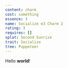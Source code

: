 ```yaml
---
content: charm
cost: something
essence: 3
name: Socialize e3 Charm 2
rating: 3
requires: []
splat: Second Sunrise
trait: Socialize
tree: Puppeteer
---
```


Hello **world**!
